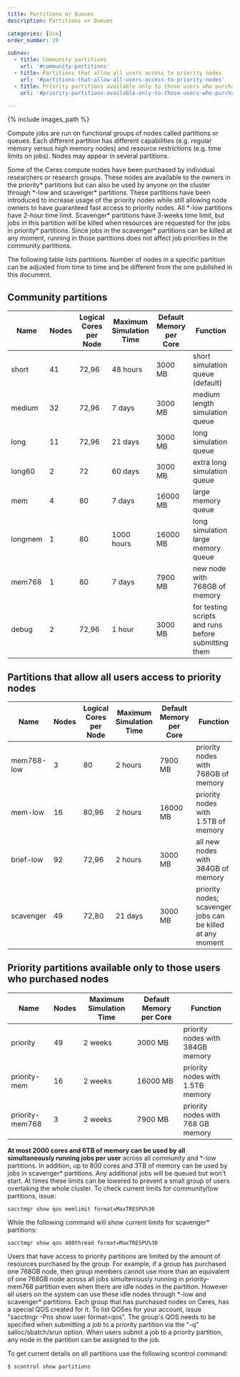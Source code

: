 ```yaml
---
title: Partitions or Queues
description: Partitions or Queues

categories: [Use]
order_number: 20

subnav:
  - title: Community partitions
    url: '#community-partitions'
  - title: Partitions that allow all users access to priority nodes
    url: '#partitions-that-allow-all-users-access-to-priority-nodes'
  - title: Priority partitions available only to those users who purchased nodes
    url: '#priority-partitions-available-only-to-those-users-who-purchased-nodes'

---
```


{% include images_path %}




Compute jobs are run on functional groups of nodes called partitions or queues. Each different partition has different capabilities (e.g. regular memory versus high memory nodes) and resource restrictions (e.g. time limits on jobs). Nodes may appear in several partitions.<!--excerpt--> 

Some of the Ceres compute nodes have been purchased by individual researchers or research groups. These nodes are available to the owners in the priority* partitions but can also be used by anyone on the cluster through \*-low and scavenger* partitions. These partitions have been introduced to increase usage of the priority nodes while still allowing node owners to have guaranteed fast access to priority nodes. All \*-low partitions have 2-hour time limit. Scavenger* partitions have 3-weeks time limit, but jobs in this partition will be killed when resources are requested for the jobs in priority* partitions. Since jobs in the scavenger* partitions can be killed at any moment, running in those partitions does not affect job priorities in the community partitions.

The following table lists partitions. Number of nodes in a specific partition can be adjusted from time to time and be different from the one published in this document.

## Community partitions

Name | Nodes | Logical Cores per Node | Maximum Simulation Time | Default Memory per Core | Function
--- | --- |--- |--- |--- |---
short	| 41 | 72,96 | 48 hours | 3000 MB | short simulation queue (default)
medium	| 32 | 72,96 | 7 days | 3000 MB | medium length simulation queue
long	| 11 | 72,96 | 21 days | 3000 MB | long simulation queue
long60	| 2 | 72 | 60 days	| 3000 MB | extra long simulation queue
mem	| 4 | 80 | 7 days	| 16000 MB | large memory queue
longmem	| 1 | 80 | 1000 hours | 16000 MB | long simulation large memory queue
mem768	| 1 | 80 | 7 days | 7900 MB | new node with 768GB of memory
debug	| 2 | 72,96 | 1 hour | 3000 MB | for testing scripts and runs before submitting them

## Partitions that allow all users access to priority nodes

Name | Nodes | Logical Cores per Node | Maximum Simulation Time | Default Memory per Core | Function
--- | --- |--- |--- |--- |---
mem768-low | 3	| 80 | 2 hours	| 7900 MB | priority nodes with 768GB of memory
mem-low	| 16 | 80,96 | 2 hours | 16000 MB | priority nodes with 1.5TB of memory
brief-low | 92 | 72,96 | 2 hours | 3000 MB | all new nodes with 384GB of memory
scavenger | 49 | 72,80 | 21 days | 3000 MB | priority nodes; scavenger jobs can be killed at any moment

## Priority partitions available only to those users who purchased nodes

Name | Nodes | Maximum Simulation Time | Default Memory per Core | Function
--- | --- |--- |--- |---
priority | 49 | 2 weeks | 3000 MB | priority nodes with 384GB memory
priority-mem | 16 | 2 weeks | 16000 MB | priority nodes with 1.5TB memory
priority-mem768 | 3 | 2 weeks | 7900 MB | priority nodes with 768 GB memory


**At most 2000 cores and 6TB of memory can be used by all simultaneously running jobs per user** across all community and \*-low partitions. In addition, up to 800 cores and 3TB of memory can be used by jobs in scavenger* partitions. Any additional jobs will be queued but won't start. At times these limits can be lowered to prevent a small group of users overtaking the whole cluster. To check current limits for community/low partitions, issue: 
```
sacctmgr show qos memlimit format=MaxTRESPU%30
```

While the following command will show current limits for scavenger* partitions:
```
sacctmgr show qos 400thread format=MaxTRESPU%30
```

Users that have access to priority partitions are limited by the amount of resources purchased by the group. For example, if a group has purchased one 768GB node, then group members cannot use more than an equivalent of one 768GB node across all jobs simulteniously running in priority-mem768 partition even when there are idle nodes in the partition. However all users on the system can use these idle nodes through \*-low and scavenger* partitions. Each group that has purchased nodes on Ceres, has a special QOS created for it. To list QOSes for your account, issue "sacctmgr -Pns show user format=qos". The group's QOS needs to be specified when submitting a job to a priority partition via the "-q" salloc/sbatch/srun option. When users submit a job to a priority partition, any node in the partition can be assigned to the job. 

To get current details on all partitions use the following scontrol command:
```
$ scontrol show partitions
```
